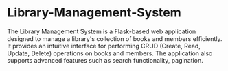 # Library-Management-System
The Library Management System is a Flask-based web application designed to manage a library's collection of books and members efficiently. It provides an intuitive interface for performing CRUD (Create, Read, Update, Delete) operations on books and members. The application also supports advanced features such as search functionality, pagination.
